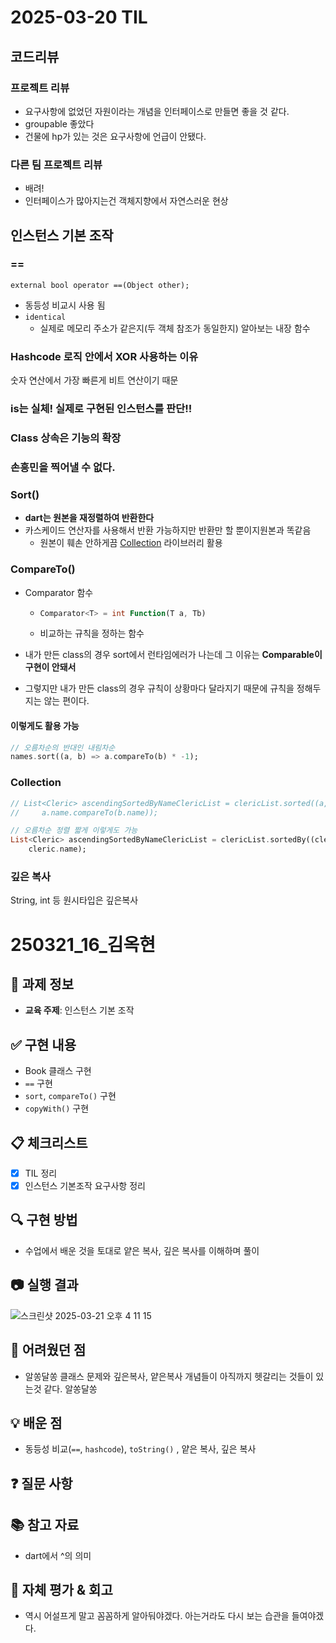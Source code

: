 # 2025-03-20 TIL



## 코드리뷰

### 프로젝트 리뷰

- 요구사항에 없었던 자원이라는 개념을 인터페이스로 만들면 좋을 것 같다.
- groupable 좋았다
- 건물에 hp가 있는 것은 요구사항에 언급이 안됐다.

### 다른 팀 프로젝트 리뷰

- 배려!
- 인터페이스가 많아지는건 객체지향에서 자연스러운 현상



## 인스턴스 기본 조작

### ==

`external bool operator ==(Object other);`

- 동등성 비교시 사용 됨
- `identical` 
  - 실제로 메모리 주소가 같은지(두 객체 참조가 동일한지) 알아보는 내장 함수



### Hashcode 로직 안에서 XOR 사용하는 이유

숫자 연산에서 가장 빠른게 비트 연산이기 때문



### is는 실체! 실제로 구현된 인스턴스를 판단!!

### Class 상속은 기능의 확장

### 손흥민을 찍어낼 수 없다.



### Sort()

- **dart는 원본을 재정렬하여 반환한다**
- 카스케이드 연산자를 사용해서 반환 가능하지만 반환만 할 뿐이지원본과 똑같음
  - 원본이 훼손 안하게끔 [Collection](https://pub.dev/packages/collection) 라이브러리 활용

### CompareTo()

- Comparator 함수

  - ```dart
    Comparator<T> = int Function(T a, Tb)
    ```

  - 비교하는 규칙을 정하는 함수

- 내가 만든 class의 경우 sort에서 런타임에러가 나는데 그 이유는 **Comparable이 구현이 안돼서**

- 그렇지만 내가 만든 class의 경우 규칙이 상황마다 달라지기 때문에 규칙을 정해두지는 않는 편이다.

#### 이렇게도 활용 가능

```dart
// 오름차순의 반대인 내림차순
names.sort((a, b) => a.compareTo(b) * -1);
```



### Collection

```dart
// List<Cleric> ascendingSortedByNameClericList = clericList.sorted((a, b) => 
//     a.name.compareTo(b.name));

// 오름차순 정렬 짧게 이렇게도 가능
List<Cleric> ascendingSortedByNameClericList = clericList.sortedBy((cleric) => 
    cleric.name);
```



### 깊은 복사

String, int 등 원시타입은 깊은복사



# 250321_16_김옥현



## 📝 과제 정보

- **교육 주제**: 인스턴스 기본 조작

## ✅ 구현 내용

- Book 클래스 구현
-  `==` 구현
- `sort`, `compareTo()` 구현
- `copyWith()` 구현

## 📋 체크리스트

- [x] TIL 정리
- [x] 인스턴스 기본조작 요구사항 정리 

## 🔍 구현 방법

- 수업에서 배운 것을 토대로 얕은 복사, 깊은 복사를 이해하며 풀이

## 📷 실행 결과



![스크린샷 2025-03-21 오후 4 11 15](https://gist.github.com/user-attachments/assets/1dc48f5e-2db6-48b1-a645-ce5dc28807a8)



## 🚨 어려웠던 점

- 알쏭달쏭 클래스 문제와 깊은복사, 얕은복사 개념들이 아직까지 헷갈리는 것들이 있는것 같다. 알쏭달쏭

## 💡 배운 점

- 동등성 비교(`==`, `hashcode`), `toString()` , 얕은 복사, 깊은 복사

## ❓ 질문 사항

## 📚 참고 자료

- dart에서 ^의 의미

## 🔄 자체 평가 & 회고

- 역시 어설프게 말고 꼼꼼하게 알아둬야겠다. 아는거라도 다시 보는 습관을 들여야겠다.



